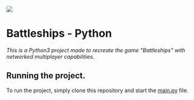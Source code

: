 
<p>
    <a href="https://app.gitkraken.com/glo/board/XZsYWKr2-gAPzpd7" alt="Issue Tracker">
        <img src="https://img.shields.io/badge/tracker-GitKraken%20Glo-blue" />
    </a>
</p>

# Battleships - Python
_This is a Python3 project made to recreate the game "Battleships" with networked multiplayer capabilities._

## Running the project.
To run the project, simply clone this repository and start the [main.py](main.py) file.

